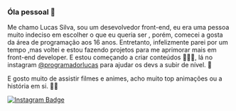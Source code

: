 ### Óla pessoal 👋

Me chamo Lucas Silva, sou um desevolvedor front-end, eu era uma pessoa muito indeciso em escolher o que eu queria ser ,
porém, comecei a gosta da área de programação aos 16 anos. Entretanto, infelizmente parei por um tempo
,mas voltei e estou fazendo projetos para me aprimorar mais em front-end developer.
E estou começando a criar conteúdos 👨🏻‍💻, lá no instagram [@programadorlucas](https://www.instagram.com/programadorlucas/) para ajudar 
os devs a subir de nível. 🚀

E gosto muito de assistir filmes e animes, acho muito top animações ou a história em si. 🍿🎥

[![Instagram Badge](https://img.shields.io/badge/-@programadorlucas-8B008B?style=flat-square&labelColor=8B008B&logo=instagram&logoColor=white&link=https://twitter.com/sakshamtaneja00)](https://www.instagram.com/programadorlucas/)

